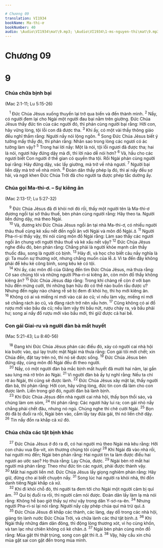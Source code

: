 ```yaml
---

# Chương 09
translation: VI1934
bookName: Ma-thi-ơ 
bookNumber: 40
audio: \Audio\VI1934\mat\9.mp3; \Audio\VI1934\1-ms-nguyen-thi\mat\9.mp3; \Audio\VI1934\2-ms-david-dong\mat\9.mp3
---
```


# Chương 09

<div class="title"><h1>9</h1><h3>Chúa chữa bịnh bại</h3><p>(Mac 2:1-11; Lu 5:15-26)</p></div>
<span class="verse mat_9_1"> <sup>1</sup> Đức Chúa Jêsus xuống thuyền lại trở qua biển và đến thành mình. </span>
<span class="verse mat_9_2"><sup>2</sup> Nầy, có người đem lại cho Ngài một người đau bại nằm trên giường. Đức Chúa Jêsus thấy đức tin của các người đó, thì phán cùng người bại rằng: Hỡi con, hãy vững lòng, tội lỗi con đã được tha. </span>
<span class="verse mat_9_3"><sup>3</sup> Khi ấy, có một vài thầy thông giáo đều nghĩ thầm rằng: Người nầy nói lộng ngôn. </span>
<span class="verse mat_9_4"><sup>4</sup> Song Đức Chúa Jêsus biết ý tưởng mấy thầy đó, thì phán rằng: Nhân sao trong lòng các ngươi có ác tưởng làm vậy? </span>
<span class="verse mat_9_5"><sup>5</sup> Trong hai lời nầy: Một là nói, tội lỗi ngươi đã được tha; hai là nói, ngươi hãy đứng dậy mà đi, thì lời nào dễ nói hơn? </span>
<span class="verse mat_9_6"><sup>6</sup> Vả, hầu cho các ngươi biết Con người ở thế gian có quyền tha tội. Rồi Ngài phán cùng người bại rằng: Hãy đứng dậy, vác lấy giường, mà trở về nhà ngươi. </span>
<span class="verse mat_9_7"><sup>7</sup> Người bại liền dậy mà trở về nhà mình. </span>
<span class="verse mat_9_8"><sup>8</sup> Đoàn dân thấy phép lạ đó, thì ai nấy đều sợ hãi, và ngợi khen Đức Chúa Trời đã cho người ta được phép tắc dường ấy. <br/></span>
<div class="title"><h3>Chúa gọi Ma-thi-ơ. – Sự kiêng ăn</h3><p>(Mac 2:13-17; Lu 5:27-32)</p></div>
<span class="verse mat_9_9"> <sup>9</sup> Đức Chúa Jêsus đã đi khỏi nơi đó rồi, thấy một người tên là Ma-thi-ơ đương ngồi tại sở thâu thuế, bèn phán cùng người rằng: Hãy theo ta. Người liền đứng dậy, mà theo Ngài. <br/></span>
<span class="verse mat_9_10"> <sup>10</sup> Vả, đương khi Đức Chúa Jêsus ngồi ăn tại nhà Ma-thi-ơ, có nhiều người thâu thuế cùng kẻ xấu nết đến ngồi ăn với Ngài và môn đồ Ngài.<a data-toggle="tooltip" data-placement="bottom" title="Lu 15:1-2">⚓</a></span>
<span class="verse mat_9_11"><sup>11</sup> Người Pha-ri-si thấy vậy, thì nói cùng môn đồ Ngài rằng: Làm sao thầy các ngươi ngồi ăn chung với người thâu thuế và kẻ xấu nết vậy? </span>
<span class="verse mat_9_12"><sup>12</sup> Đức Chúa Jêsus nghe điều đó, bèn phán rằng: Chẳng phải là người khỏe mạnh cần thầy thuốc đâu, song là người có bịnh. </span>
<span class="verse mat_9_13"><sup>13</sup> Hãy đi, và học cho biết câu nầy nghĩa là gì: Ta muốn sự thương xót, nhưng chẳng muốn của lễ.<a data-toggle="tooltip" data-placement="bottom" title="Mat 12:7; Os 6:6">⚓</a> Vì ta đến đây không phải để kêu kẻ công bình, song kêu kẻ có tội. <br/></span>
<span class="verse mat_9_14"> <sup>14</sup> Khi ấy, các môn đồ của Giăng đến tìm Đức Chúa Jêsus, mà thưa rằng: Cớ sao chúng tôi và những người Pha-ri-si kiêng ăn, còn môn đồ thầy không kiêng ăn? </span>
<span class="verse mat_9_15"><sup>15</sup> Đức Chúa Jêsus đáp rằng: Trong khi chàng rể còn ở với bạn hữu đến mừng cưới, thì những bạn hữu đó có thể nào buồn rầu được ư? Nhưng đến ngày nào chàng rể sẽ bị đem đi khỏi họ, thì họ mới kiêng ăn. </span>
<span class="verse mat_9_16"><sup>16</sup> Không có ai vá miếng nỉ mới vào cái áo cũ; vì nếu làm vậy, miếng nỉ mới sẽ chằng rách áo cũ, và đàng rách trở nên xấu hơn. </span>
<span class="verse mat_9_17"><sup>17</sup> Cũng không có ai đổ rượu mới vào bầu da cũ; nếu làm vậy thì bầu nứt, rượu chảy ra, và bầu phải hư; song ai nấy đổ rượu mới vào bầu mới, thì giữ được cả hai bề. <br/></span>
<div class="title"><h3>Con gái Giai-ru và người đàn bà mất huyết</h3><p>(Mac 5:21-43; Lu 8:40-56)</p></div>
<span class="verse mat_9_18"> <sup>18</sup> Đang khi Đức Chúa Jêsus phán các điều đó, xảy có người cai nhà hội kia bước vào, quì lạy trước mặt Ngài mà thưa rằng: Con gái tôi mới chết; xin Chúa đến, đặt tay trên nó, thì nó sẽ được sống. </span>
<span class="verse mat_9_19"><sup>19</sup> Đức Chúa Jêsus bèn đứng dậy, cùng môn đồ Ngài đều đi theo người. <br/></span>
<span class="verse mat_9_20"> <sup>20</sup> Nầy, có một người đàn bà mắc bịnh mất huyết đã mười hai năm, lại gần sau lưng mà rờ trôn áo Ngài. </span>
<span class="verse mat_9_21"><sup>21</sup> Vì người đàn bà ấy tự nghĩ rằng: Nếu ta chỉ rờ áo Ngài, thì cũng sẽ được lành. </span>
<span class="verse mat_9_22"><sup>22</sup> Đức Chúa Jêsus xây mặt lại, thấy người đàn bà, thì phán rằng: Hỡi con, hãy vững lòng, đức tin con đã làm cho con được lành. Liền trong giờ đó, người đàn bà lành bịnh. <br/></span>
<span class="verse mat_9_23"> <sup>23</sup> Khi Đức Chúa Jêsus đến nhà người cai nhà hội, thấy bọn thổi sáo, và chúng làm om sòm, </span>
<span class="verse mat_9_24"><sup>24</sup> thì phán rằng: Các ngươi hãy lui ra; con gái nhỏ nầy chẳng phải chết đâu, nhưng nó ngủ. Chúng nghe thì chê cười Ngài. </span>
<span class="verse mat_9_25"><sup>25</sup> Bọn đó đã bị đuổi ra rồi, Ngài bèn vào, cầm lấy tay đứa gái, thì nó liền chờ dậy. </span>
<span class="verse mat_9_26"><sup>26</sup> Tin nầy đồn ra khắp cả xứ đó. <br/></span>
<div class="title"><h3>Chúa chữa các tật bịnh khác</h3></div>
<span class="verse mat_9_27"> <sup>27</sup> Đức Chúa Jêsus ở đó ra đi, có hai người mù theo Ngài mà kêu rằng: Hỡi con cháu vua Đa-vít, xin thương chúng tôi cùng! </span>
<span class="verse mat_9_28"><sup>28</sup> Khi Ngài đã vào nhà rồi, hai người mù đến; Ngài bèn phán rằng: Hai ngươi tin ta làm được điều hai ngươi ao ước sao? Họ thưa rằng: Lạy Chúa, được. </span>
<span class="verse mat_9_29"><sup>29</sup> Ngài bèn rờ mắt hai người mà phán rằng: Theo như đức tin các ngươi, phải được thành vậy. </span>
<span class="verse mat_9_30"><sup>30</sup> Mắt hai người liền mở. Đức Chúa Jêsus lấy giọng nghiêm phán rằng: Hãy giữ, đừng cho ai biết chuyện nầy. </span>
<span class="verse mat_9_31"><sup>31</sup> Song lúc hai người ra khỏi nhà, thì đồn danh tiếng Ngài khắp cả xứ. <br/></span>
<span class="verse mat_9_32"> <sup>32</sup> Khi đi khỏi chỗ đó, thì người ta đem tới cho Ngài một người câm bị quỉ ám. </span>
<span class="verse mat_9_33"><sup>33</sup> Quỉ bị đuổi ra rồi, thì người câm nói được. Đoàn dân lấy làm lạ mà nói rằng: Không hề bao giờ thấy sự như vậy trong dân Y-sơ-ra-ên. </span>
<span class="verse mat_9_34"><sup>34</sup> Nhưng người Pha-ri-si lại nói rằng: Người nầy cậy phép chúa quỉ mà trừ quỉ.<a data-toggle="tooltip" data-placement="bottom" title="Mat 10:25; 12:24; Mac 3:22; Lu 11:15">⚓</a><br/></span>
<span class="verse mat_9_35"> <sup>35</sup> Đức Chúa Jêsus đi khắp các thành, các làng, dạy dỗ trong các nhà hội, giảng tin lành nước Đức Chúa Trời, và chữa lành các thứ tật bịnh.<a data-toggle="tooltip" data-placement="bottom" title="Mat 4:23; Mac 1:39; Lu 4:44">⚓</a></span>
<span class="verse mat_9_36"><sup>36</sup> Khi Ngài thấy những đám dân đông, thì động lòng thương xót, vì họ cùng khốn, và tan lạc như chiên không có kẻ chăn.<a data-toggle="tooltip" data-placement="bottom" title="Dan 27:17; 1Vua 22:17; 2Su 18:16; Exe 34:5; Mac 6:34">⚓</a></span>
<span class="verse mat_9_37"><sup>37</sup> Ngài bèn phán cùng môn đồ rằng: Mùa gặt thì thật trúng, song con gặt thì ít.<a data-toggle="tooltip" data-placement="bottom" title="Lu 10:2">⚓</a></span>
<span class="verse mat_9_38"><sup>38</sup> Vậy, hãy cầu xin chủ mùa gặt sai con gặt đến trong mùa mình. <br/></span>
